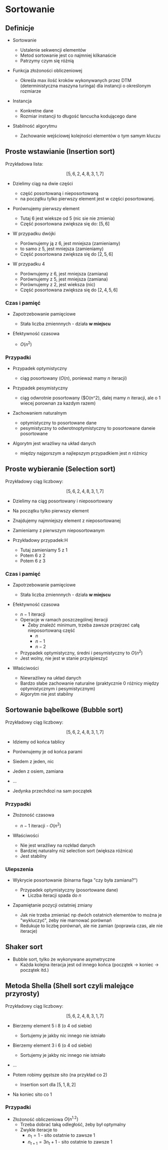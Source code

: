 # Sortowanie

## Definicje

- Sortowanie
  
  - Ustalenie sekwencji elementów
  - Metod sortowanie jest co najmniej kilkanaście
  - Patrzymy czym się różnią

- Funkcja złożoności obliczeniowej
  
  - Określa max ilość kroków wykonywanych przez DTM (deterministyczna maszyna turinga) dla instancji o określonym rozmiarze

- Instancja
  
  - Konkretne dane
  - Rozmiar instancji to długość łancucha kodującego dane

- Stabilność algorytmu
  
  - Zachowanie wejściowej kolejności elementów o tym samym kluczu

## Proste wstawianie (Insertion sort)

Przykładowa lista:

$$
[5,6,2,4,8,3,1,7]
$$

- Dzielimy ciąg na dwie części
  
  - część posortowaną i nieposortowaną
  - na początku tylko pierwszy element jest w części posortowanej.

- Porównujemy pierwszy element
  
  - Tutaj 6 jest wieksze od 5 (nic sie nie zmienia)
  - Część posortowana zwiększa się do: $[5,6]$

- W przypadku dwójki
  
  - Porównujemy ją z 6, jest mniejsza (zamieniamy)
  - to samo z 5, jest mniejsza (zamieniamy)
  - Część posortowana zwiększa się do $[2,5,6]$

- W przypadku 4
  
  - Porównujemy z 6, jest mniejsza (zamiana)
  - Porównujemy z 5, jest mniejsza (zamiana)
  - Porównujemy z 2, jest wieksza (nic)
  - Część posortowana zwiększa się do $[2,4,5,6]$

### Czas i pamięć

- Zapotrzebowanie pamięciowe
  
  - Stała liczba zmiennnych - działa **w miejscu**

- Efektywność czasowa
  
  - $O(n^2)$

### Przypadki

- Przypadek optymistyczny
  
  - ciąg posortowany ($O(n)$, ponieważ mamy $n$ iteracji)

- Przypadek pesymistyczny
  
  - ciąg odwrotnie posortowany ($O(n^2), dalej mamy $n$ iteracji, ale o 1 wiecej porownan za kazdym razem)

- Zachowaniem naturalnym
  
  - optymistyczny to posortowane dane
  - pesymistyczny to odwrotnoptymistyczny to posortowane daneie posortowane

- Algorytm jest wrażliwy na układ danych
  
  - między najgorszym a najlepszym przypadkiem jest $n$ różnicy

## Proste wybieranie (Selection sort)

Przykładowy ciąg liczbowy:

$$
[5,6,2,4,8,3,1,7]
$$

- Dzielimy na ciąg posortowany i nieposortowany

- Na początku tylko pierwszy element

- Znajdujemy najmniejszy element z nieposortowanej

- Zamieniamy z pierwszym nieposortowanym

- Przykładowy przypadek:H
  
  - Tutaj zamieniamy 5 z 1
  - Potem 6 z 2
  - Potem 6 z 3

### Czas i pamięć

- Zapotrzebowanie pamięciowe
  
  - Stała liczba zmiennnych - działa **w miejscu**

- Efektywność czasowa
  
  - $n-1$ iteracji
  - Operacje w ramach poszczególnej iteracji
    - Żeby znaleźć minimum, trzeba zawsze przejrzeć całą nieposortowaną część
      - $n$
      - $n-1$
      - $n-2$
  - Przypadek optymistyczny, średni i pesymistyczny to $O(n^2)$
  - Jest wolny, nie jest w stanie przyśpieszyć

- Właściwości
  
  - Niewrażliwy na układ danych
  - Bardzo słabe zachowanie naturalne (praktycznie 0 różnicy między optymistycznym i pesymistycznym)
  - Algorytm nie jest stabilny

## Sortowanie bąbelkowe (Bubble sort)

Przykładowy ciąg liczbowy:

$$
[5,6,2,4,8,3,1,7]
$$

- Idziemy od końca tablicy

- Porównujemy je od końca parami

- Siedem z jeden, nic

- Jeden z osiem, zamiana

- ...

- Jedynka przechdozi na sam początek

### Przypadki

- Złożoność czasowa
  
  - $n-1$ iteracji - $O(n^2)$

- Właściwości
  
  - Nie jest wrażliwy na rozkład danych
  - Bardziej naturalny niż selection sort (większa różnica)
  - Jest stabilny

### Ulepszenia

- Wykrycie posortowanie (binarna flaga "czy była zamiana?")
  
  - Przypadek optymistyczny (posortowane dane)
    - Liczba iteracji spada do $n$

- Zapamiętanie pozycji ostatniej zmiany
  
  - Jak nie trzeba zmieniać np dwóch ostatnich elementów to można je "wykluczyć", żeby nie marnować porównań
  - Redukuje to liczbę porównań, ale nie zamian (poprawia czas, ale nie iteracje)

## Shaker sort

- Bubble sort, tylko że wykonywane asymetryczne
  - Każda kolejna iteracja jest od innego końca (początek -> koniec -> początek itd.)

## Metoda Shella (Shell sort czyli malejące przyrosty)

Przykładowy ciąg liczbowy:

$$
[5,6,2,4,8,3,1,7]
$$

- Bierzemy element 5 i 8 (o 4 od siebie)
  
  - Sortujemy je jakby nic innego nie istniało

- Bierzemy element 3 i 6 (o 4 od siebie)
  
  - Sortujemy je jakby nic innego nie istniało

- ...

- Potem robimy gęstsze sito (na przykład co 2)
  
  - Insertion sort dla $[5,1,8,2]$

- Na koniec sito co 1

### Przypadki

- Złożoność obliczeniowa $O(n^{1.2})$
  - Trzeba dobrać taką odległość, żeby był optymalny
  - Zwykle iteracje to
    - $n_1=1$ - sito ostatnie to zawsze 1
    - $n_{t+1}=3n_t+1$ - sito ostatnie to zawsze 1

